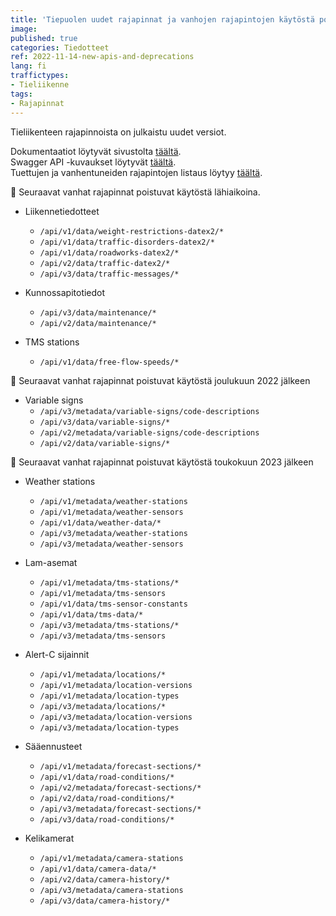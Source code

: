 ```yaml
---
title: 'Tiepuolen uudet rajapinnat ja vanhojen rajapintojen käytöstä poistaminen kuuden kuukauden kuluttua'
image:
published: true
categories: Tiedotteet
ref: 2022-11-14-new-apis-and-deprecations
lang: fi
traffictypes:
- Tieliikenne
tags:
- Rajapinnat
---
```


Tieliikenteen rajapinnoista on julkaistu uudet versiot.

Dokumentaatiot löytyvät sivustolta [täältä](/tieliikenne/#restjson-rajapinnat).\
Swagger API -kuvaukset löytyvät [täältä](http://tie.digitraffic.fi/swagger/).\
Tuettujen ja vanhentuneiden rajapintojen listaus löytyy
[täältä](/tuki/rajapintojen-muutokset/).

🔴 Seuraavat vanhat rajapinnat poistuvat käytöstä lähiaikoina.

- Liikennetiedotteet
  - `/api/v1/data/weight-restrictions-datex2/*`
  - `/api/v1/data/traffic-disorders-datex2/*`
  - `/api/v1/data/roadworks-datex2/*`
  - `/api/v2/data/traffic-datex2/*`
  - `/api/v3/data/traffic-messages/*`

- Kunnossapitotiedot

  - `/api/v3/data/maintenance/*`
  - `/api/v2/data/maintenance/*`

- TMS stations
  - `/api/v1/data/free-flow-speeds/*`

🔴 Seuraavat vanhat rajapinnat poistuvat käytöstä joulukuun 2022 jälkeen

- Variable signs
  - `/api/v3/metadata/variable-signs/code-descriptions`
  - `/api/v3/data/variable-signs/*`
  - `/api/v2/metadata/variable-signs/code-descriptions`
  - `/api/v2/data/variable-signs/*`

🔴 Seuraavat vanhat rajapinnat poistuvat käytöstä toukokuun 2023 jälkeen

- Weather stations
  - `/api/v1/metadata/weather-stations`
  - `/api/v1/metadata/weather-sensors`
  - `/api/v1/data/weather-data/*`
  - `/api/v3/metadata/weather-stations`
  - `/api/v3/metadata/weather-sensors`

- Lam-asemat

  - `/api/v1/metadata/tms-stations/*`
  - `/api/v1/metadata/tms-sensors`
  - `/api/v1/data/tms-sensor-constants`
  - `/api/v1/data/tms-data/*`
  - `/api/v3/metadata/tms-stations/*`
  - `/api/v3/metadata/tms-sensors`

- Alert-C sijainnit

  - `/api/v1/metadata/locations/*`
  - `/api/v1/metadata/location-versions`
  - `/api/v1/metadata/location-types`
  - `/api/v3/metadata/locations/*`
  - `/api/v3/metadata/location-versions`
  - `/api/v3/metadata/location-types`

- Sääennusteet

  - `/api/v1/metadata/forecast-sections/*`
  - `/api/v1/data/road-conditions/*`
  - `/api/v2/metadata/forecast-sections/*`
  - `/api/v2/data/road-conditions/*`
  - `/api/v3/metadata/forecast-sections/*`
  - `/api/v3/data/road-conditions/*`

- Kelikamerat

  - `/api/v1/metadata/camera-stations`
  - `/api/v1/data/camera-data/*`
  - `/api/v2/data/camera-history/*`
  - `/api/v3/metadata/camera-stations`
  - `/api/v3/data/camera-history/*`
